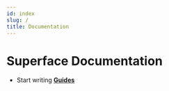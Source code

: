 ```yaml
---
id: index
slug: /
title: Documentation
---
```


# Superface Documentation

- Start writing [**Guides**](./guides-intro.md)
